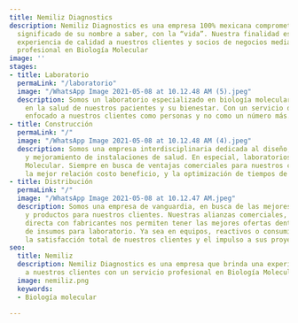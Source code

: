 ```yaml
---
title: Nemiliz Diagnostics
description: Nemiliz Diagnostics es una empresa 100% mexicana comprometida con el
  significado de su nombre a saber, con la “vida”. Nuestra finalidad es brindar una
  experiencia de calidad a nuestros clientes y socios de negocios mediante un servicio
  profesional en Biología Molecular
image: ''
stages:
- title: Laboratorio
  permaLink: "/laboratorio"
  image: "/WhatsApp Image 2021-05-08 at 10.12.48 AM (5).jpeg"
  description: Somos un laboratorio especializado en biología molecular , interesados
    en la salud de nuestros pacientes y su bienestar. Con un servicio de calidad y
    enfocado a nuestros clientes como personas y no como un número más.
- title: Construcción
  permaLink: "/"
  image: "/WhatsApp Image 2021-05-08 at 10.12.48 AM (4).jpeg"
  description: Somos una empresa interdisciplinaria dedicada al diseño, construcción
    y mejoramiento de instalaciones de salud. En especial, laboratorios de Biología
    Molecular. Siempre en busca de ventajas comerciales para nuestros clientes, con
    la mejor relación costo beneficio, y la optimización de tiempos de implementación.
- title: Distribución
  permaLink: "/"
  image: "/WhatsApp Image 2021-05-08 at 10.12.47 AM.jpeg"
  description: Somos una empresa de vanguardia, en busca de las mejores tecnologías
    y productos para nuestros clientes. Nuestras alianzas comerciales, y tlrelacion
    directa con fabricantes nos permiten tener las mejores ofertas dentro del mercado
    de insumos para laboratorio. Ya sea en equipos, reactivos o consumibles buscamos
    la satisfacción total de nuestros clientes y el impulso a sus proyectos.
seo:
  title: Nemiliz
  description: Nemiliz Diagnostics es una empresa que brinda una experiencia de calidad
    a nuestros clientes con un servicio profesional en Biología Molecular
  image: nemiliz.png
  keywords:
  - Biología molecular

---
```

